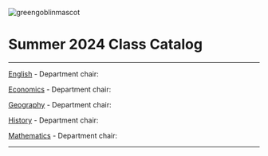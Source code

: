 ![greengoblinmascot](media/gg.jpeg)
# Summer 2024 Class Catalog
---

[English](english.md) - Department chair: <github username>

[Economics](economics.md) - Department chair: <github username> 

[Geography](geography.md) - Department chair: <aamc14527>

[History](history.md) - Department chair: <GouthamVee>

[Mathematics](math.md) - Department chair: <github username>

---
